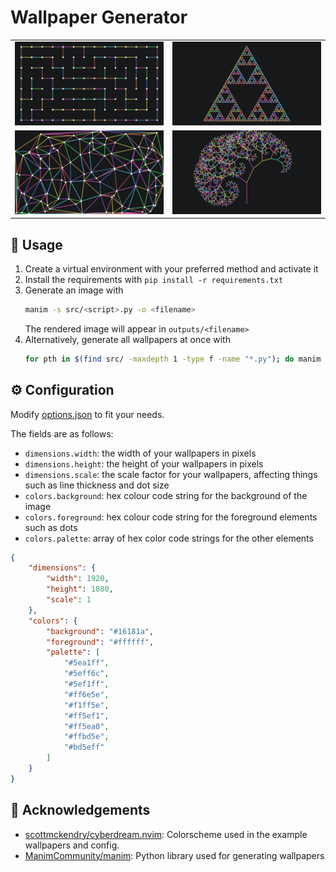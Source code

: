 # Wallpaper Generator

<table align="center">
    <tr>
        <td>
            <img src="output/walk.png">
        </td>
        <td>
            <img src="output/sierpinski.png"
        </td>
    </tr>
    <tr>
        <td>
            <img src="output/delaunay.png"
        </td>
        <td>
            <img src="output/tree.png"
        </td>
    </tr>
</table>

## 🚀 Usage
1. Create a virtual environment with your preferred method and activate it
1. Install the requirements with `pip install -r requirements.txt`
1. Generate an image with
    ```bash
    manim -s src/<script>.py -o <filename>
    ```
    The rendered image will appear in `outputs/<filename>`
1. Alternatively, generate all wallpapers at once with
    ```bash
    for pth in $(find src/ -maxdepth 1 -type f -name "*.py"); do manim -s $pth -o $(basename $pth .py); done
    ```


## ⚙️ Configuration
Modify [options.json](options.json) to fit your needs.

The fields are as follows:
- `dimensions.width`: the width of your wallpapers in pixels
- `dimensions.height`: the height of your wallpapers in pixels
- `dimensions.scale`: the scale factor for your wallpapers, affecting things such as line thickness and dot size
- `colors.background`: hex colour code string for the background of the image
- `colors.foreground`: hex colour code string for the foreground elements such as dots
- `colors.palette`: array of hex color code strings for the other elements

```json
{
    "dimensions": {
        "width": 1920,
        "height": 1080,
        "scale": 1
    },
    "colors": {
        "background": "#16181a",
        "foreground": "#ffffff",
        "palette": [
            "#5ea1ff",
            "#5eff6c",
            "#5ef1ff",
            "#ff6e5e",
            "#f1ff5e",
            "#ff5ef1",
            "#ff5ea0",
            "#ffbd5e",
            "#bd5eff"
        ]
    }
}
```

## 🤝 Acknowledgements
- [scottmckendry/cyberdream.nvim](https://github.com/scottmckendry/cyberdream.nvim): Colorscheme used in the example wallpapers and config.
- [ManimCommunity/manim](https://github.com/ManimCommunity/manim): Python library used for generating wallpapers

